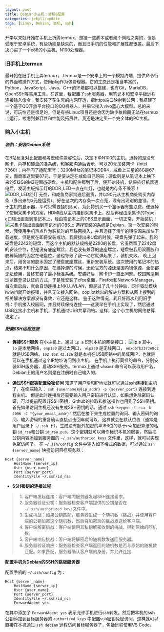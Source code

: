 ```yaml
---
layout: post
title: Debian小主机：装机&配置
categories: jekyll/update
tags: [Linux, Debian, 装机, ssh]
---
```


开学以来就开始在手机上折腾termux，想挂一些脚本或者建个网站之类的，但是受限于安卓系统，有些功能是缺失的，而且旧手机的性能和扩展性都很差。最后下决心买了一个x86的小主机，N100处理器。

### 旧手机上termux

最开始在旧手机上弄termux。
termux是一个安卓上的一个模拟终端，提供命令行的界面和操作方式，使用pkg作为包管理器。它的生态还是相当丰富的，Python，JavaScript，Java，C++的环境都可以搭建，也有Git，MariaDB，OpenSSH等实用工具。在这里，我配置了ssh服务器，用笔记本和安卓平板远程连接输入命令；我安装了花生壳的内网穿透，把https端口映射到公网；我搭建了一个基于QQ开放平台接口的QQ机器人，并把它接入vivo蓝心大模型。总的来说，可玩性还是很足的，但是有些Linux项目还是会因为缺少依赖而无法在termux上运行，考虑到兼容性和性能及拓展性，我还是决定买一个完全体的PC主机。

### 购入小主机

##### 装机：安装Debian系统

在B站反复对比配置和考虑硬件兼容性后，决定下单N100的主机。选择的是没有网卡、内存和硬盘的准系统，和客服沟通后表示，可以20元加装网卡（Intel 7260）；内存问了适配型号：3200MHz的笔记本DDR4，咸鱼上三星的8G是67元，而商家这里要87元，于是便决定在咸鱼自己购买；硬盘则是从笔记本上换下来的512G的M2短固态硬盘。主机和配件都到了后，便开始装机，结果插好机器通电后，发现主板指示灯的DDR_LED一直在红灯，也就是内存条不兼容！
![DDR_LED红灯](https://lidingxin-top.oss-cn-beijing.aliyuncs.com/photos/mmexport1726228336135.jpg)
无奈，和咸鱼商家沟通后退货，并以90元从主机商处购买内存条（多出来的3元是运费）。好在这次的内存条一次点亮，没有出现别的差错。关于主机的显示器，平时只需要挂机即可，为此特别买一个显示器有些浪费，便选择了使用采集卡的方案，HDMI线从主机接到采集卡上，然后再经由采集卡的Type-c口输出画面到笔记本上，经由笔记本上的OBS显示画面，一切正常，开始装机！
![采集卡输出画面到笔记本的OBS上](https://lidingxin-top.oss-cn-beijing.aliyuncs.com/photos/IMG_20240910_111108.jpg)
选择安装的系统是Debian，第一次安装的时候，我使用手机热点作为装机时的互联网接入，并且选择了清华的镜像源来加快下载速度，但是就在即将安装成功，我要拔出来U盘的时候，硬盘先弹了起来。我的硬盘是2242的短盘，而这个主机的默认规格是2280的长盘，它虽然留了2242盘的安装空位，但是没有底座螺丝，我也没有兼容的底座螺丝，短盘被我用双面胶和胶棒简陋的固定在硬盘位，这也导致了我一动它就弹起来了，装机失败。
晚上回来后，用舍友的胶水固定了硬盘底座螺丝，重新安装系统。这次使用的笔记本的热点，结果不知什么原因，在选择源的时候，无论官方的源还是国内镜像源，全部都无法使用，最终安装了最小标准系统。安装好后，网卡却一直出问题。校园网采用浏览器登录认证的方式，于是我安装了xfce桌面，Firefox和NetworkManager，每次重启后，就会自动连接上NKU_WLAN，但是过了几十分钟后，网卡驱动模块iwlwifi就开始报错，并且无法接入网络。copilot给出的解决方案和从网上搜到的相关解决方案都没有奏效，它还是这样。
鉴于这种情况，我只好再次利用旧手机：手机接入校园网，并且持续保持连接——这我早在手机上实现了，然后通过USB连接小主机和手机，手机通过USB共享网络。这样，这个小主机的网络总算稳定了。

##### 配置SSH远程连接

- **连接SSH服务**
在小主机上，通过 ```ip a``` 识别本机的网络接口：
![ip a](https://lidingxin-top.oss-cn-beijing.aliyuncs.com/photos/9-14.png)
其中，```lo``` 是本地网络，```enp1s0``` 是以太网口， ```wlp2s0``` 是无线网口， ```enxd6fb2373e8c2```  就是USB网络。```192.168.42.126``` 就是本机在USB网络中的局域网IP，也就是可以在手机通过这个IP地址访问到小主机。
在手机上执行同样的命令，分别安装SSH服务器，启动SSH服务。termux上通过 ```whoami``` 命令可以获取用户名，Debian上的用户名则是在注册时自己输入的。

- **通过SSH密钥配置免密访问**
知道了用户名和IP地址就可以通过ssh连接到主机了，在终端输入：
```ssh {username}@{ip_addr} -p {server_port}``` 连接到远程主机。
但是此时连接后还需要输入用户密码进行认证，如果想免除密码认证，可以提前配置好SSH密钥，Github的拉取和推送操作也用到了SSH密钥。
首先如果访问主机还没有生成SSH密钥的话，通过 
```ssh-keygen -t rsa -b 4096 -C "{your_email_addr}"``` 
然后在接下来生成位置的询问、输入密码的询问、输入密码的重复确认直接点击回车就可以，这样就会在默认位置（通常是用户目录下 ```~/.ssh``` 下），生成没有额外加密的4096位的基于rsa加密算法的私钥 ```id_rsa```和公钥 ```id_rsa.pub```，这个密钥就可以用作标识本机的密钥，然后把公钥内容添加到服务器的 ```~/.ssh/authoried_keys``` 文件里，这样，就可以实现免密访问了。
在 ```~/.ssh/config``` 文件中输入如下格式的数据，可以通过 ```ssh {server_name}``` 快捷访问目标服务器：
```
Host {server_name}
    HostName {server_ip}
    User {user_name}
    Port {server_port}
    IdentityFile ~/.ssh/id_rsa
```

- **SSH密钥的连接过程**
>1. 客户端发起连接：客户端向服务器发起SSH连接请求。
>2. 服务器验证公钥：服务器检查客户端提供的公钥是否在`~/.ssh/authorized_keys`文件中。  
>3. 生成挑战：如果公钥匹配，服务器生成一个随机数（挑战）并使用客户端的公钥加密这个随机数，然后将加密后的挑战发送给客户端。
>4. 客户端解密挑战：客户端使用其私钥解密收到的挑战，得到原始的随机数。
>5. 客户端响应挑战：客户端将解密后的随机数发送回服务器。  
>6. 服务器验证响应：服务器检查客户端返回的随机数是否与原始的随机数匹配。如果匹配，服务器确认客户端的身份，并允许连接

**配置手机为Debian的SSH的跳板服务器**

配置手机的 ```~/.ssh/config``` 为：
```
Host {server_name}
    HostName {server_ip}
    User {user_name}
    Port {server_port}
    IdentityFile ~/.ssh/id_rsa
	ForwardAgent yes
```
在其中添加了 ```ForwardAgent yes``` 表示允许手机进行ssh转发。然后把本机的ssh公钥添加到目标服务器的 ```authorized_keys``` 中配置ssh密钥免密访问，这样就可以直接在本机通过 ```ssh debian``` 远程访问目标服务器了，包括远程使用VS Code。

